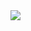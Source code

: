 <img src="https://capsule-render.vercel.app/api?type=wave&color=#F6CEE3&height=200&section=header&text='YeonJeen'&fontSize=100" />
